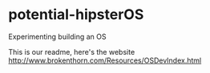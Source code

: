 # potential-hipsterOS
Experimenting building an OS

This is our readme, here's the website
http://www.brokenthorn.com/Resources/OSDevIndex.html
